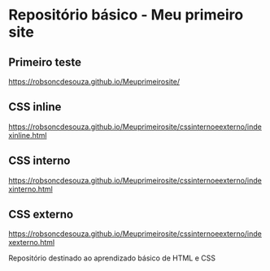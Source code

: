 # Repositório básico - Meu primeiro site

## Primeiro teste
 https://robsoncdesouza.github.io/Meuprimeirosite/

 ## CSS inline
 https://robsoncdesouza.github.io/Meuprimeirosite/cssinternoeexterno/indexinline.html

## CSS interno
 https://robsoncdesouza.github.io/Meuprimeirosite/cssinternoeexterno/indexinterno.html

 ## CSS externo
  https://robsoncdesouza.github.io/Meuprimeirosite/cssinternoeexterno/indexexterno.html

Repositório destinado ao aprendizado básico de HTML e CSS
